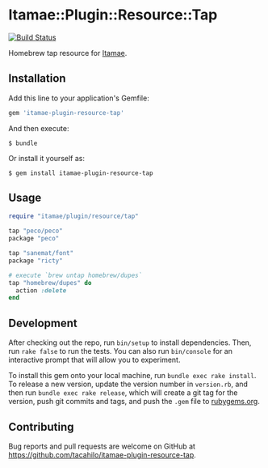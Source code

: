 # Itamae::Plugin::Resource::Tap
[![Build Status](https://travis-ci.org/tacahilo/itamae-plugin-resource-tap.svg?branch=master)](https://travis-ci.org/tacahilo/itamae-plugin-resource-tap)

Homebrew tap resource for [Itamae](https://github.com/itamae-kitchen/itamae).

## Installation

Add this line to your application's Gemfile:

```ruby
gem 'itamae-plugin-resource-tap'
```

And then execute:

    $ bundle

Or install it yourself as:

    $ gem install itamae-plugin-resource-tap

## Usage

```ruby
require "itamae/plugin/resource/tap"

tap "peco/peco"
package "peco"

tap "sanemat/font"
package "ricty"

# execute `brew untap homebrew/dupes`
tap "homebrew/dupes" do
  action :delete
end
```

## Development

After checking out the repo, run `bin/setup` to install dependencies. Then, run `rake false` to run the tests. You can also run `bin/console` for an interactive prompt that will allow you to experiment.

To install this gem onto your local machine, run `bundle exec rake install`. To release a new version, update the version number in `version.rb`, and then run `bundle exec rake release`, which will create a git tag for the version, push git commits and tags, and push the `.gem` file to [rubygems.org](https://rubygems.org).

## Contributing

Bug reports and pull requests are welcome on GitHub at https://github.com/tacahilo/itamae-plugin-resource-tap.

